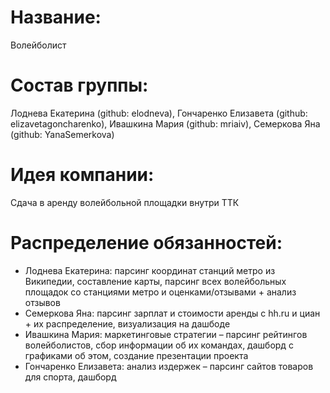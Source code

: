 # Название: 
Волейболист

# Состав группы: 
Лоднева Екатерина (github: elodneva), Гончаренко Елизавета (github: elizavetagoncharenko), Ивашкина Мария (github: mriaiv), Семеркова Яна (github: YanaSemerkova)

# Идея компании: 
Сдача в аренду волейбольной площадки внутри ТТК

# Распределение обязанностей:
- Лоднева Екатерина: парсинг координат станций метро из Википедии, составление карты, парсинг всех волейбольных площадок со станциями метро и оценками/отзывами + анализ отзывов
- Семеркова Яна: парсинг зарплат и стоимости аренды с hh.ru и циан + их распределение, визуализация на дашбоде
- Ивашкина Мария: маркетинговые стратегии – парсинг рейтингов волейболистов, сбор информации об их командах, дашборд с графиками об этом, создание презентации проекта
- Гончаренко Елизавета: анализ издержек – парсинг сайтов товаров для спорта, дашборд

